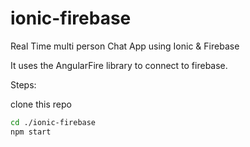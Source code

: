 # ionic-firebase
Real Time multi person Chat App using Ionic &amp; Firebase

It uses the AngularFire library to connect to firebase.

Steps:

clone this repo
```bash
cd ./ionic-firebase
npm start
```